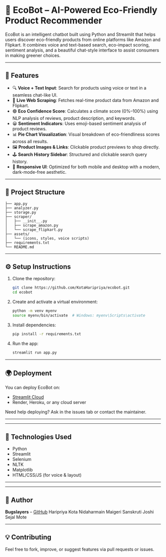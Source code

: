 
# 🌿 EcoBot – AI-Powered Eco-Friendly Product Recommender

EcoBot is an intelligent chatbot built using Python and Streamlit that helps users discover eco-friendly products from online platforms like Amazon and Flipkart. It combines voice and text-based search, eco-impact scoring, sentiment analysis, and a beautiful chat-style interface to assist consumers in making greener choices.

---

## 🚀 Features

- 🔍 **Voice + Text Input**: Search for products using voice or text in a seamless chat-like UI.
- 🛒 **Live Web Scraping**: Fetches real-time product data from Amazon and Flipkart.
- 🟢 **Eco Confidence Score**: Calculates a climate score (0%–100%) using NLP analysis of reviews, product description, and keywords.
- 😀 **Sentiment Indicators**: Uses emoji-based sentiment analysis of product reviews.
- 📊 **Pie Chart Visualization**: Visual breakdown of eco-friendliness scores across all results.
- 🖼️ **Product Images & Links**: Clickable product previews to shop directly.
- 🕹️ **Search History Sidebar**: Structured and clickable search query history.
- 📱 **Responsive UI**: Optimized for both mobile and desktop with a modern, dark-mode-free aesthetic.

---

## 📁 Project Structure

```
├── app.py
├── analyzer.py
├── storage.py
├── scraper/
│   ├── __init__.py
│   ├── scrape_amazon.py
│   └── scrape_flipkart.py
├── assets/
│   └── (icons, styles, voice scripts)
├── requirements.txt
└── README.md
```

---

## ⚙️ Setup Instructions

1. Clone the repository:
   ```bash
   git clone https://github.com/KotaHaripriya/ecobot.git
   cd ecobot
   ```

2. Create and activate a virtual environment:
   ```bash
   python -m venv myenv
   source myenv/bin/activate  # Windows: myenv\Scripts\activate
   ```

3. Install dependencies:
   ```bash
   pip install -r requirements.txt
   ```

4. Run the app:
   ```bash
   streamlit run app.py
   ```

---

## 🌍 Deployment

You can deploy EcoBot on:
- [Streamlit Cloud](https://streamlit.io/cloud)
- Render, Heroku, or any cloud server

Need help deploying? Ask in the issues tab or contact the maintainer.

---

---

## 🧠 Technologies Used

- Python
- Streamlit
- Selenium
- NLTK
- Matplotlib
- HTML/CSS/JS (for voice & layout)

---



---

## 👤 Author

**Bugslayers** – [GitHub](https://github.com/KotaHaripriya)
Haripriya Kota
Nidaharmain Maigeri
Sanskruti Joshi
Sejal Mote

---

## 💡 Contributing

Feel free to fork, improve, or suggest features via pull requests or issues.
